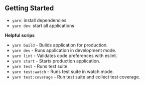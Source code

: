 ## Getting Started

- `yarn`: install dependencies
- `yarn dev`: start all applications

**Helpful scrips**

- `yarn build` - Builds application for production.
- `yarn dev` - Runs application in development mode.
- `yarn lint` - Validates code preferences with eslint.
- `yarn start` - Starts production application.
- `yarn test` - Runs test suite.
- `yarn test:watch` - Runs test suite in watch mode.
- `yarn test:coverage` - Run test suite and collect test coverage.
